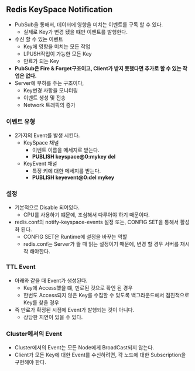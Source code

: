 ## Redis KeySpace Notification

- PubSub을 통해서, 데이터에 영향을 미치는 이벤트를 구독 할 수 있다.
    - 실제로 Key가 변경 됐을 떄만 이벤트를 발행한다.
- 수신 할 수 있는 이벤트
    - Key에 영향을 미치는 모든 작업
    - LPUSH작업이 가능한 모든 Key
    - 만료가 되는 Key
- **PubSub은 Fire & Forget구조이고, Client가 받지 못했다면 추가로 할 수 있는 작업은 없다.**
- Server에 부하를 주는 구조이다,
    - Key변경 사항을 모니터링
    - 이벤트 생성 및 전송
    - Network 트래픽의 증가

### 이벤트 유형

- 2가지의 Event를 발생 시킨다.
    - KeySpace 채널
        - 이벤트 이름을 메세지로 받는다.
        - **PUBLISH __keyspace@0__:mykey del**
    - KeyEvent 채널
        - 특정 키에 대한 메세지를 받는다.
        - **PUBLISH __keyevent@0__:del mykey**

### 설정

- 기본적으로 Disable 되어있다.
    - CPU를 사용하기 떄문에, 조심해서 다루어야 하기 때문이다.
- redis.conf의 notify-keyspace-events 설정 또는, CONFIG SET을 통해서 활성화 된다.
    - CONFIG SET은 Runtime에 설정을 바꾸는 역할
    - redis.conf는 Server가 뜰 때 읽는 설정이기 때문에, 변경 할 경우 서버를 재시작 해야한다.

### TTL Event

- 아래와 같을 때 Event가 생성된다.
    - Key에 Access했을 떄, 만료된 것으로 확인 된 경우
    - 한번도 Access되지 않은 Key를 수집할 수 있도록 백그라운드에서 점진적으로 Key를 찾을 경우
- 즉 만료가 확정된 시점에 Event가 발행되는 것이 아니다.
    - 상당한 지연이 있을 수 있다.

### Cluster에서의 Event

- Cluster에서의 Event는 모든 Node에게 BroadCast되지 않는다.
- Client가 모든 Key에 대한 Event를 수신하려면, 각 노드에 대한 Subscription을 구현해야 한다.